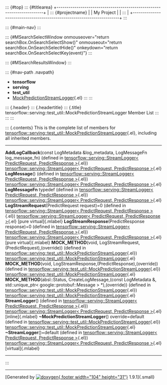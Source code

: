 ::: {#top}
::: {#titlearea}
+-----------------------------------------------------------------------+
| ::: {#projectname}                                                    |
| My Project                                                            |
| :::                                                                   |
+-----------------------------------------------------------------------+
:::

::: {#main-nav}
:::

::: {#MSearchSelectWindow onmouseover="return searchBox.OnSearchSelectShow()" onmouseout="return searchBox.OnSearchSelectHide()" onkeydown="return searchBox.OnSearchSelectKey(event)"}
:::

::: {#MSearchResultsWindow}
:::

::: {#nav-path .navpath}
-   **tensorflow**
-   **serving**
-   **test\_util**
-   [MockPredictionStreamLogger](classtensorflow_1_1serving_1_1test__util_1_1MockPredictionStreamLogger.html){.el}
:::
:::

::: {.header}
::: {.headertitle}
::: {.title}
tensorflow::serving::test\_util::MockPredictionStreamLogger Member List
:::
:::
:::

::: {.contents}
This is the complete list of members for
[tensorflow::serving::test\_util::MockPredictionStreamLogger](classtensorflow_1_1serving_1_1test__util_1_1MockPredictionStreamLogger.html){.el},
including all inherited members.

  ---------------------------------------------------------------------------------------------------------------------------------------------------------------------------------------------------------------------------------------------------------------------------------------------------- ------------------------------------------------------------------------------------------------------------------------------------------------- -------------------------
  **AddLogCallback**(const LogMetadata &log\_metadata, LogMessageFn log\_message\_fn) (defined in [tensorflow::serving::StreamLogger\< PredictRequest, PredictResponse \>](classtensorflow_1_1serving_1_1StreamLogger.html){.el})                                                                      [tensorflow::serving::StreamLogger\< PredictRequest, PredictResponse \>](classtensorflow_1_1serving_1_1StreamLogger.html){.el}                    
  **LogMessage**() (defined in [tensorflow::serving::StreamLogger\< PredictRequest, PredictResponse \>](classtensorflow_1_1serving_1_1StreamLogger.html){.el})                                                                                                                                         [tensorflow::serving::StreamLogger\< PredictRequest, PredictResponse \>](classtensorflow_1_1serving_1_1StreamLogger.html){.el}                    
  **LogMessageFn** typedef (defined in [tensorflow::serving::StreamLogger\< PredictRequest, PredictResponse \>](classtensorflow_1_1serving_1_1StreamLogger.html){.el})                                                                                                                                 [tensorflow::serving::StreamLogger\< PredictRequest, PredictResponse \>](classtensorflow_1_1serving_1_1StreamLogger.html){.el}                    
  **LogStreamRequest**(PredictRequest request)=0 (defined in [tensorflow::serving::StreamLogger\< PredictRequest, PredictResponse \>](classtensorflow_1_1serving_1_1StreamLogger.html){.el})                                                                                                           [tensorflow::serving::StreamLogger\< PredictRequest, PredictResponse \>](classtensorflow_1_1serving_1_1StreamLogger.html){.el}                    [pure virtual]{.mlabel}
  **LogStreamResponse**(PredictResponse response)=0 (defined in [tensorflow::serving::StreamLogger\< PredictRequest, PredictResponse \>](classtensorflow_1_1serving_1_1StreamLogger.html){.el})                                                                                                        [tensorflow::serving::StreamLogger\< PredictRequest, PredictResponse \>](classtensorflow_1_1serving_1_1StreamLogger.html){.el}                    [pure virtual]{.mlabel}
  **MOCK\_METHOD**(void, LogStreamRequest,(PredictRequest),(override)) (defined in [tensorflow::serving::test\_util::MockPredictionStreamLogger](classtensorflow_1_1serving_1_1test__util_1_1MockPredictionStreamLogger.html){.el})                                                                    [tensorflow::serving::test\_util::MockPredictionStreamLogger](classtensorflow_1_1serving_1_1test__util_1_1MockPredictionStreamLogger.html){.el}   
  **MOCK\_METHOD**(void, LogStreamResponse,(PredictResponse),(override)) (defined in [tensorflow::serving::test\_util::MockPredictionStreamLogger](classtensorflow_1_1serving_1_1test__util_1_1MockPredictionStreamLogger.html){.el})                                                                  [tensorflow::serving::test\_util::MockPredictionStreamLogger](classtensorflow_1_1serving_1_1test__util_1_1MockPredictionStreamLogger.html){.el}   
  **MOCK\_METHOD**(absl::Status, CreateLogMessage,(const LogMetadata &, std::unique\_ptr\< google::protobuf::Message \> \*),(override)) (defined in [tensorflow::serving::test\_util::MockPredictionStreamLogger](classtensorflow_1_1serving_1_1test__util_1_1MockPredictionStreamLogger.html){.el})   [tensorflow::serving::test\_util::MockPredictionStreamLogger](classtensorflow_1_1serving_1_1test__util_1_1MockPredictionStreamLogger.html){.el}   
  **StreamLogger**() (defined in [tensorflow::serving::StreamLogger\< PredictRequest, PredictResponse \>](classtensorflow_1_1serving_1_1StreamLogger.html){.el})                                                                                                                                       [tensorflow::serving::StreamLogger\< PredictRequest, PredictResponse \>](classtensorflow_1_1serving_1_1StreamLogger.html){.el}                    [inline]{.mlabel}
  **\~MockPredictionStreamLogger**() override=default (defined in [tensorflow::serving::test\_util::MockPredictionStreamLogger](classtensorflow_1_1serving_1_1test__util_1_1MockPredictionStreamLogger.html){.el})                                                                                     [tensorflow::serving::test\_util::MockPredictionStreamLogger](classtensorflow_1_1serving_1_1test__util_1_1MockPredictionStreamLogger.html){.el}   
  **\~StreamLogger**()=default (defined in [tensorflow::serving::StreamLogger\< PredictRequest, PredictResponse \>](classtensorflow_1_1serving_1_1StreamLogger.html){.el})                                                                                                                             [tensorflow::serving::StreamLogger\< PredictRequest, PredictResponse \>](classtensorflow_1_1serving_1_1StreamLogger.html){.el}                    [virtual]{.mlabel}
  ---------------------------------------------------------------------------------------------------------------------------------------------------------------------------------------------------------------------------------------------------------------------------------------------------- ------------------------------------------------------------------------------------------------------------------------------------------------- -------------------------
:::

------------------------------------------------------------------------

[Generated by [![doxygen](doxygen.svg){.footer width="104"
height="31"}](https://www.doxygen.org/index.html) 1.9.1]{.small}
